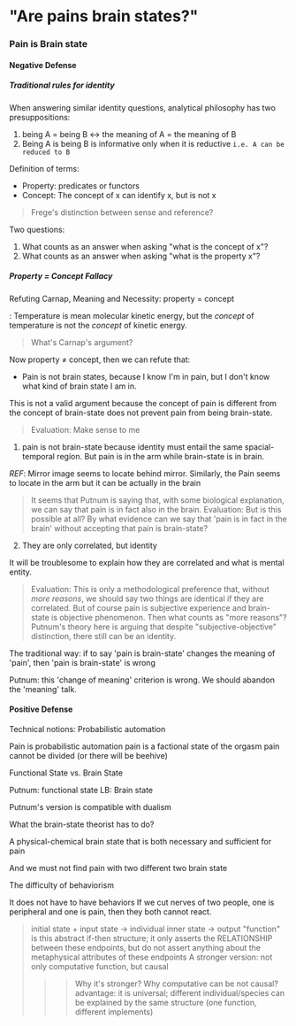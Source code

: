 # "Are pains brain states?"



### Pain is Brain state

#### Negative Defense

##### Traditional rules for identity

When answering similar identity questions, analytical philosophy has two presuppositions:

1. being A = being B ↔ the meaning of A = the meaning of B
2. Being A is being B is informative only when it is reductive `i.e. A can be reduced to B`

<Techinical> Definition of terms:

- Property: predicates or functors
- Concept: The concept of x can identify x, but is not x

> Frege's distinction between sense and reference?

Two questions:

1. What counts as an answer when asking "what is the concept of x"?
2. What counts as an answer when asking "what is the property x"?

##### Property = Concept Fallacy

Refuting Carnap, Meaning and Necessity: property = concept

<Example>: Temperature is mean molecular kinetic energy, but the *concept* of temperature is not the *concept* of kinetic energy.

> What's Carnap's argument?

Now property ≠ concept, then we can refute that:

- Pain is not brain states, because I know I'm in pain, but I don't know what kind of brain state I am in.

This is not a valid argument because the concept of pain is different from the concept of brain-state does not prevent pain from being brain-state.

> Evaluation: Make sense to me

1. pain is not brain-state because identity must entail the same spacial-temporal region. But pain is in the arm while brain-state is in brain.

*REF*: Mirror image seems to locate behind mirror. Similarly, the Pain seems to locate in the arm but it can be actually in the brain

> It seems that Putnum is saying that, with some biological explanation, we can say that pain is in fact also in the brain.
> Evaluation: But is this possible at all? By what evidence can we say that 'pain is in fact in the brain' without accepting that pain is brain-state?

2. They are only correlated, but identity

It will be troublesome to explain how they are correlated and what is mental entity.

> Evaluation: This is only a methodological preference that, without *more reasons*, we should say two things are identical if they are correlated.
> But of course pain is subjective experience and brain-state is objective phenomenon. Then what counts as "more reasons"?
> Putnum's theory here is arguing that despite "subjective-objective" distinction, there still can be an identity.

The traditional way: if to say 'pain is brain-state' changes the meaning of 'pain', then 'pain is brain-state' is wrong

Putnum: this 'change of meaning' criterion is wrong. We should abandon the 'meaning' talk. 


#### Positive Defense


Technical notions: Probabilistic automation

Pain is probabilistic automation
pain is a factional state of the orgasm
pain cannot be divided (or there will be beehive)


Functional State vs. Brain State

Putnum: functional state
LB: Brain state

Putnum's version is compatible with dualism

What the brain-state theorist has to do?

A physical-chemical brain state that is both necessary and sufficient for pain

And we must not find pain with two different two brain state

The difficulty of behaviorism 

It does not have to have behaviors
If we cut nerves of two people, one is peripheral and one is pain, then they both cannot react.


> initial state + input state → individual inner state → output
> "function" is this abstract if-then structure; it only asserts the RELATIONSHIP between these endpoints, but do not assert anything about the metaphysical attributes of these endpoints
> A stronger version: not only computative function, but causal
>>> Why it's stronger? Why computative can be not causal?
> advantage: it is universal; different individual/species can be explained by the same structure (one function, different implements)


